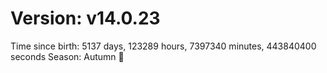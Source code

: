 # Version: v14.0.23
Time since birth: 5137 days, 123289 hours, 7397340 minutes, 443840400 seconds
Season: Autumn 🍁
